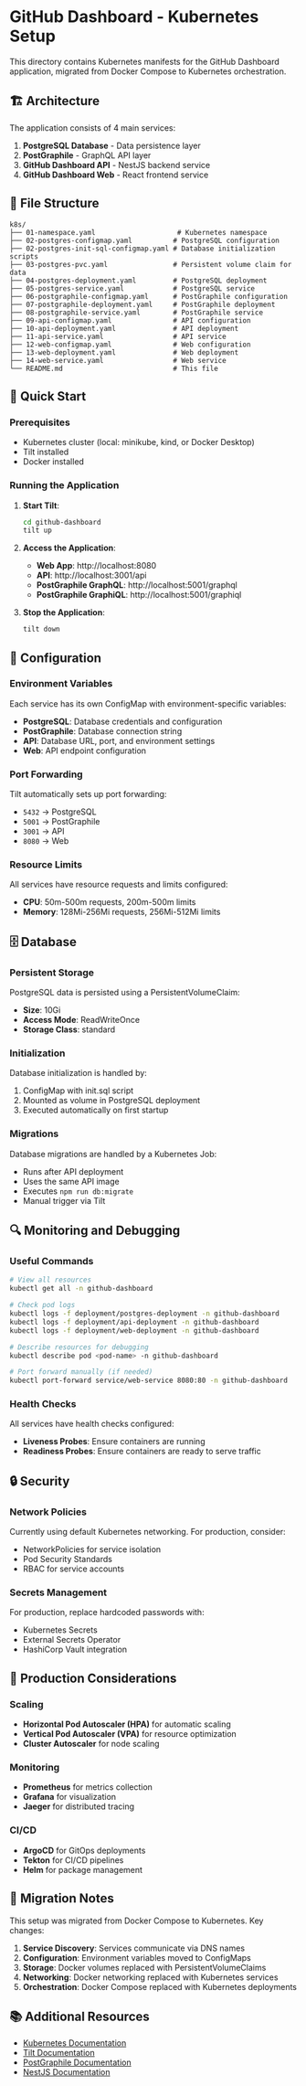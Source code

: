 # GitHub Dashboard - Kubernetes Setup

This directory contains Kubernetes manifests for the GitHub Dashboard application, migrated from Docker Compose to Kubernetes orchestration.

## 🏗️ Architecture

The application consists of 4 main services:

1. **PostgreSQL Database** - Data persistence layer
2. **PostGraphile** - GraphQL API layer
3. **GitHub Dashboard API** - NestJS backend service
4. **GitHub Dashboard Web** - React frontend service

## 📁 File Structure

```
k8s/
├── 01-namespace.yaml                    # Kubernetes namespace
├── 02-postgres-configmap.yaml          # PostgreSQL configuration
├── 02-postgres-init-sql-configmap.yaml # Database initialization scripts
├── 03-postgres-pvc.yaml                # Persistent volume claim for data
├── 04-postgres-deployment.yaml         # PostgreSQL deployment
├── 05-postgres-service.yaml            # PostgreSQL service
├── 06-postgraphile-configmap.yaml      # PostGraphile configuration
├── 07-postgraphile-deployment.yaml     # PostGraphile deployment
├── 08-postgraphile-service.yaml        # PostGraphile service
├── 09-api-configmap.yaml               # API configuration
├── 10-api-deployment.yaml              # API deployment
├── 11-api-service.yaml                 # API service
├── 12-web-configmap.yaml               # Web configuration
├── 13-web-deployment.yaml              # Web deployment
├── 14-web-service.yaml                 # Web service
└── README.md                           # This file
```

## 🚀 Quick Start

### Prerequisites

- Kubernetes cluster (local: minikube, kind, or Docker Desktop)
- Tilt installed
- Docker installed

### Running the Application

1. **Start Tilt**:
   ```bash
   cd github-dashboard
   tilt up
   ```

2. **Access the Application**:
   - **Web App**: http://localhost:8080
   - **API**: http://localhost:3001/api
   - **PostGraphile GraphQL**: http://localhost:5001/graphql
   - **PostGraphile GraphiQL**: http://localhost:5001/graphiql

3. **Stop the Application**:
   ```bash
   tilt down
   ```

## 🔧 Configuration

### Environment Variables

Each service has its own ConfigMap with environment-specific variables:

- **PostgreSQL**: Database credentials and configuration
- **PostGraphile**: Database connection string
- **API**: Database URL, port, and environment settings
- **Web**: API endpoint configuration

### Port Forwarding

Tilt automatically sets up port forwarding:
- `5432` → PostgreSQL
- `5001` → PostGraphile
- `3001` → API
- `8080` → Web

### Resource Limits

All services have resource requests and limits configured:
- **CPU**: 50m-500m requests, 200m-500m limits
- **Memory**: 128Mi-256Mi requests, 256Mi-512Mi limits

## 🗄️ Database

### Persistent Storage

PostgreSQL data is persisted using a PersistentVolumeClaim:
- **Size**: 10Gi
- **Access Mode**: ReadWriteOnce
- **Storage Class**: standard

### Initialization

Database initialization is handled by:
1. ConfigMap with init.sql script
2. Mounted as volume in PostgreSQL deployment
3. Executed automatically on first startup

### Migrations

Database migrations are handled by a Kubernetes Job:
- Runs after API deployment
- Uses the same API image
- Executes `npm run db:migrate`
- Manual trigger via Tilt

## 🔍 Monitoring and Debugging

### Useful Commands

```bash
# View all resources
kubectl get all -n github-dashboard

# Check pod logs
kubectl logs -f deployment/postgres-deployment -n github-dashboard
kubectl logs -f deployment/api-deployment -n github-dashboard
kubectl logs -f deployment/web-deployment -n github-dashboard

# Describe resources for debugging
kubectl describe pod <pod-name> -n github-dashboard

# Port forward manually (if needed)
kubectl port-forward service/web-service 8080:80 -n github-dashboard
```

### Health Checks

All services have health checks configured:
- **Liveness Probes**: Ensure containers are running
- **Readiness Probes**: Ensure containers are ready to serve traffic

## 🔒 Security

### Network Policies

Currently using default Kubernetes networking. For production, consider:
- NetworkPolicies for service isolation
- Pod Security Standards
- RBAC for service accounts

### Secrets Management

For production, replace hardcoded passwords with:
- Kubernetes Secrets
- External Secrets Operator
- HashiCorp Vault integration

## 🚀 Production Considerations

### Scaling

- **Horizontal Pod Autoscaler (HPA)** for automatic scaling
- **Vertical Pod Autoscaler (VPA)** for resource optimization
- **Cluster Autoscaler** for node scaling

### Monitoring

- **Prometheus** for metrics collection
- **Grafana** for visualization
- **Jaeger** for distributed tracing

### CI/CD

- **ArgoCD** for GitOps deployments
- **Tekton** for CI/CD pipelines
- **Helm** for package management

## 🔄 Migration Notes

This setup was migrated from Docker Compose to Kubernetes. Key changes:

1. **Service Discovery**: Services communicate via DNS names
2. **Configuration**: Environment variables moved to ConfigMaps
3. **Storage**: Docker volumes replaced with PersistentVolumeClaims
4. **Networking**: Docker networking replaced with Kubernetes services
5. **Orchestration**: Docker Compose replaced with Kubernetes deployments

## 📚 Additional Resources

- [Kubernetes Documentation](https://kubernetes.io/docs/)
- [Tilt Documentation](https://docs.tilt.dev/)
- [PostGraphile Documentation](https://www.graphile.org/postgraphile/)
- [NestJS Documentation](https://nestjs.com/)